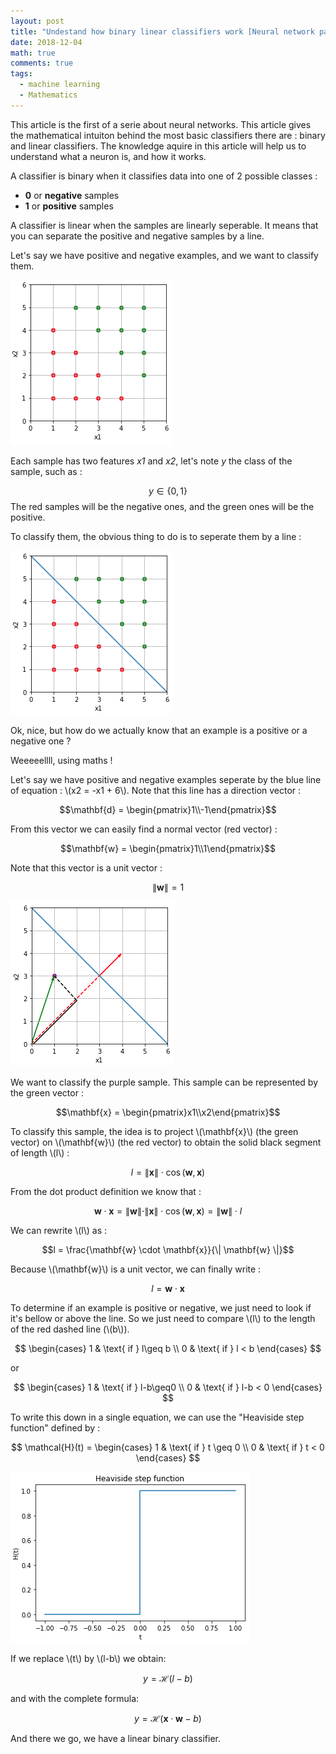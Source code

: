 ```yaml
---
layout: post
title: "Undestand how binary linear classifiers work [Neural network part 1]"
date: 2018-12-04
math: true
comments: true
tags:
  - machine learning
  - Mathematics
---
```


This article is the first of a serie about neural networks. This article gives the mathematical intuiton behind the most basic classifiers there are : binary and linear classifiers. The knowledge aquire in this article will help us to
understand what a neuron is, and how it works.

A classifier is binary when it classifies data into one of 2 possible classes :

* **0** or **negative** samples
* **1** or **positive** samples

A classifier is linear when the samples are linearly seperable. It means that you can separate the positive and negative samples by a line.

Let's say we have positive and negative examples, and we want to classify them.

![Image Pos and Neg samples](/img/nn/posNegSamples.png)

Each sample has two features *x1* and *x2*, let's note *y* the class of the sample, such as :

$$ y \in \left \{ 0,1 \right \}$$
The red samples will be the negative ones, and the green ones will be the positive.

To classify them, the obvious thing to do is to seperate them by a line :

![Image PosNegLine](/img/nn/posNegLine.png)

Ok, nice, but how do we actually know that an example is a positive or a negative one ?

Weeeeellll, using maths !

Let's say we have positive and negative examples seperate by the blue line of equation : \\(x2 = -x1 + 6\\). Note that this line has a direction vector :

$$\mathbf{d} = \begin{pmatrix}1\\-1\end{pmatrix}$$

From this vector we can easily find a normal vector (red vector) : 

$$\mathbf{w} = \begin{pmatrix}1\\1\end{pmatrix}$$

Note that this vector is a unit vector :

$$\|\mathbf{w}\| = 1$$

![Image Vectors](/img/nn/lineVectors.png)

We want to classify the purple sample. This sample can be represented by the green vector :

$$\mathbf{x} = \begin{pmatrix}x1\\x2\end{pmatrix}$$

To classify this sample, the idea is to project \\(\mathbf{x}\\) (the green vector) on \\(\mathbf{w}\\) (the red vector) to obtain the solid black segment of length \\(l\\) :

$$l = \|\mathbf{x}\| \cdot \cos(\mathbf{w},\mathbf{x})$$

From the dot product definition we know that :

$$\mathbf{w} \cdot \mathbf{x} = \|\mathbf{w}\| \cdot \|\mathbf{x}\| \cdot \cos(\mathbf{w},\mathbf{x}) = \|\mathbf{w}\| \cdot l$$

We can rewrite \\(l\\) as :

$$l = \frac{\mathbf{w} \cdot \mathbf{x}}{\| \mathbf{w} \|}$$

Because \\(\mathbf{w}\\) is a unit vector, we can finally write :

$$l = \mathbf{w} \cdot \mathbf{x}$$

To determine if an example is positive or negative, we just need to look if it's bellow or above the line. So we just need to compare \\(l\\) to the length of the red dashed line (\\(b\\)).

$$
\begin{cases}
1 & \text{ if } l\geq b \\ 
0 & \text{ if } l < b 
\end{cases}
$$

or

$$
\begin{cases}
1 & \text{ if } l-b\geq0 \\ 
0 & \text{ if } l-b < 0 
\end{cases}
$$

To write this down in a single equation, we can use the "Heaviside step function" defined by :

$$
\mathcal{H}(t) = 
\begin{cases}
1 & \text{ if } t \geq 0 \\ 
0 & \text{ if } t < 0 
\end{cases}
$$

![Image Heaviside Step Function](/img/nn/HeavisideStepFunction.png)

If we replace \\(t\\) by \\(l-b\\) we obtain:

$$y = \mathcal{H}(l-b)$$

and with the complete formula:

$$y = \mathcal{H}(\mathbf{x} \cdot \mathbf{w}-b)$$

And there we go, we have a linear binary classifier.